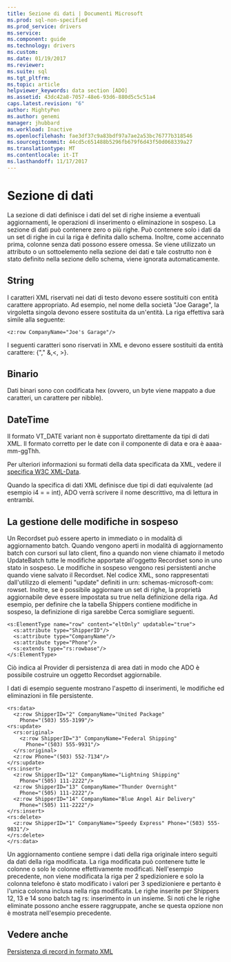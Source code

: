 ```yaml
---
title: Sezione di dati | Documenti Microsoft
ms.prod: sql-non-specified
ms.prod_service: drivers
ms.service: 
ms.component: guide
ms.technology: drivers
ms.custom: 
ms.date: 01/19/2017
ms.reviewer: 
ms.suite: sql
ms.tgt_pltfrm: 
ms.topic: article
helpviewer_keywords: data section [ADO]
ms.assetid: 43dc42a8-7057-48e6-93d6-880d5c5c51a4
caps.latest.revision: "6"
author: MightyPen
ms.author: genemi
manager: jhubbard
ms.workload: Inactive
ms.openlocfilehash: fae3df37c9a83bdf97a7ae2a53bc76777b318546
ms.sourcegitcommit: 44cd5c651488b5296fb679f6d43f50d068339a27
ms.translationtype: MT
ms.contentlocale: it-IT
ms.lasthandoff: 11/17/2017
---
```

# <a name="data-section"></a>Sezione di dati
La sezione di dati definisce i dati del set di righe insieme a eventuali aggiornamenti, le operazioni di inserimento o eliminazione in sospeso. La sezione di dati può contenere zero o più righe. Può contenere solo i dati da un set di righe in cui la riga è definita dallo schema. Inoltre, come accennato prima, colonne senza dati possono essere omessa. Se viene utilizzato un attributo o un sottoelemento nella sezione dei dati e tale costrutto non è stato definito nella sezione dello schema, viene ignorata automaticamente.  
  
## <a name="string"></a>String  
 I caratteri XML riservati nei dati di testo devono essere sostituiti con entità carattere appropriato. Ad esempio, nel nome della società "Joe Garage", la virgoletta singola devono essere sostituita da un'entità. La riga effettiva sarà simile alla seguente:  
  
```  
<z:row CompanyName="Joe's Garage"/>  
```  
  
 I seguenti caratteri sono riservati in XML e devono essere sostituiti da entità carattere: {"," &,\<, >}.  
  
## <a name="binary"></a>Binario  
 Dati binari sono con codificata hex (ovvero, un byte viene mappato a due caratteri, un carattere per nibble).  
  
## <a name="datetime"></a>DateTime  
 Il formato VT_DATE variant non è supportato direttamente da tipi di dati XML. Il formato corretto per le date con il componente di data e ora è aaaa-mm-ggThh.  
  
 Per ulteriori informazioni su formati della data specificata da XML, vedere il [specifica W3C XML-Data](https://go.microsoft.com/fwlink/?LinkId=5692).  
  
 Quando la specifica di dati XML definisce due tipi di dati equivalente (ad esempio i4 = = int), ADO verrà scrivere il nome descrittivo, ma di lettura in entrambi.  
  
## <a name="managing-pending-changes"></a>La gestione delle modifiche in sospeso  
 Un Recordset può essere aperto in immediato o in modalità di aggiornamento batch. Quando vengono aperti in modalità di aggiornamento batch con cursori sul lato client, fino a quando non viene chiamato il metodo UpdateBatch tutte le modifiche apportate all'oggetto Recordset sono in uno stato in sospeso. Le modifiche in sospeso vengono resi persistenti anche quando viene salvato il Recordset. Nel codice XML, sono rappresentati dall'utilizzo di elementi "update" definiti in urn: schemas-microsoft-com: rowset. Inoltre, se è possibile aggiornare un set di righe, la proprietà aggiornabile deve essere impostata su true nella definizione della riga. Ad esempio, per definire che la tabella Shippers contiene modifiche in sospeso, la definizione di riga sarebbe Cerca somigliare seguenti.  
  
```  
<s:ElementType name="row" content="eltOnly" updatable="true">  
  <s:attribute type="ShipperID"/>  
  <s:attribute type="CompanyName"/>  
  <s:attribute type="Phone"/>  
  <s:extends type="rs:rowbase"/>  
</s:ElementType>  
```  
  
 Ciò indica al Provider di persistenza di area dati in modo che ADO è possibile costruire un oggetto Recordset aggiornabile.  
  
 I dati di esempio seguente mostrano l'aspetto di inserimenti, le modifiche ed eliminazioni in file persistente.  
  
```  
<rs:data>  
  <z:row ShipperID="2" CompanyName="United Package"   
    Phone="(503) 555-3199"/>  
<rs:update>  
  <rs:original>  
    <z:row ShipperID="3" CompanyName="Federal Shipping"   
      Phone="(503) 555-9931"/>  
  </rs:original>  
  <z:row Phone="(503) 552-7134"/>  
</rs:update>  
<rs:insert>  
  <z:row ShipperID="12" CompanyName="Lightning Shipping"   
    Phone="(505) 111-2222"/>  
  <z:row ShipperID="13" CompanyName="Thunder Overnight"   
    Phone="(505) 111-2222"/>  
  <z:row ShipperID="14" CompanyName="Blue Angel Air Delivery"   
    Phone="(505) 111-2222"/>  
</rs:insert>  
<rs:delete>  
  <z:row ShipperID="1" CompanyName="Speedy Express" Phone="(503) 555-9831"/>  
</rs:delete>  
</rs:data>  
```  
  
 Un aggiornamento contiene sempre i dati della riga originale intero seguiti da dati della riga modificata. La riga modificata può contenere tutte le colonne o solo le colonne effettivamente modificati. Nell'esempio precedente, non viene modificata la riga per 2 spedizioniere e solo la colonna telefono è stato modificato i valori per 3 spedizioniere e pertanto è l'unica colonna inclusa nella riga modificata. Le righe inserite per Shippers 12, 13 e 14 sono batch tag rs: inserimento in un insieme. Si noti che le righe eliminate possono anche essere raggruppate, anche se questa opzione non è mostrata nell'esempio precedente.  
  
## <a name="see-also"></a>Vedere anche  
 [Persistenza di record in formato XML](../../../ado/guide/data/persisting-records-in-xml-format.md)
